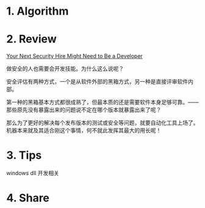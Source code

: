 # 1. Algorithm

# 2. Review

[Your Next Security Hire Might Need to Be a Developer](<https://thenewstack.io/your-next-security-hire-might-need-to-be-a-developer/>)

做安全的人也需要会开发技能。为什么这么说呢？

安全评估有两种方式，一个是从软件外部的黑箱方式，另一种是直接评审软件内部。

第一种的黑箱基本方式都很成熟了，但最本质的还是需要软件本身足够可靠。——那些原先没有暴露出来的问题说不定在哪个版本就暴露出来了呢？

那么为了更好的解决每个发布版本的测试或安全等问题，就要自动化工具上场了。机器本来就及其适合刚这个事情，何不就此发挥其最大的用长呢！

# 3. Tips

windows dll 开发相关



# 4. Share